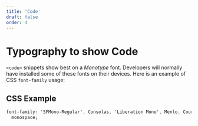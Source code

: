 ```yaml
---
title: 'Code'
draft: false
order: 4
---
```


# Typography to show Code

`<code>` snippets show best on a _Monotype_ font. Developers will normally have installed some of these fonts on their devices. Here is an example of CSS `font-family` usage:

## CSS Example

```css
font-family: 'SFMono-Regular', Consolas, 'Liberation Mono', Menlo, Courier,
  monospace;
```
